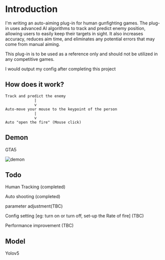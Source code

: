 # Introduction
I'm writing an auto-aiming plug-in for human gunfighting games. The plug-in uses advanced AI algorithms to track and predict enemy position, allowing users to easily keep their targets in sight. It also increases accuracy, reduces aim time, and eliminates any potential errors that may come from manual aiming.

This plug-in is to be used as a reference only and should not be utilized in any competitive games.

I would output my config after completing this project

## How does it work?

```
Track and predict the enemy
             |
             v
Auto-move your mouse to the keypoint of the person
             |
             v
Auto "open the fire" (Mouse click)
```


## Demon
GTA5

![demon](https://github.com/TonnyWong1052/Auto-aiming-Plug-In/blob/main/demon.png)


## Todo
Human Tracking (completed)

Auto shooting (completed)

parameter adjustment(TBC)

Config setting [eg: turn on or turn off, set-up the Rate of fire] (TBC)

Performance improvement (TBC)


## Model 
Yolov5




